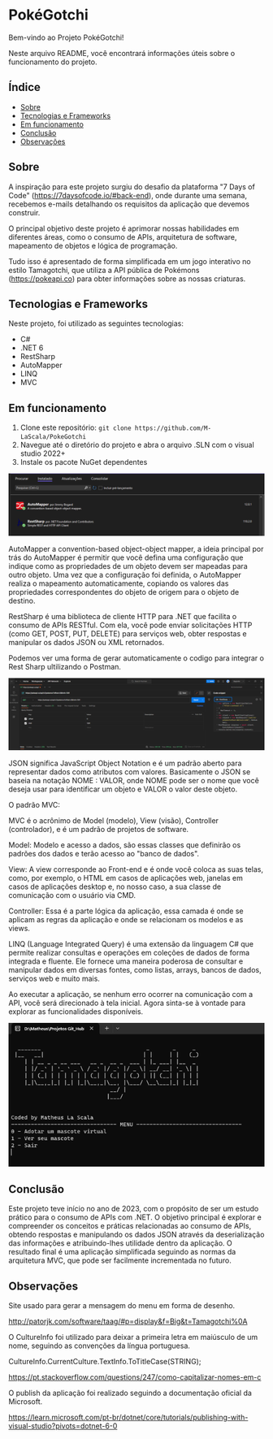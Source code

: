 # PokéGotchi

Bem-vindo ao Projeto PokéGotchi! 

Neste arquivo README, você encontrará informações úteis sobre o funcionamento do projeto.

## Índice

- [Sobre](#sobre)
- [Tecnologias e Frameworks](#tecnologias-e-frameworks)
- [Em funcionamento](#em-funcionamento)
- [Conclusão](#conclusão)
- [Observações](#observações)

## Sobre

A inspiração para este projeto surgiu do desafio da plataforma "7 Days of Code" (https://7daysofcode.io/#back-end), onde durante uma semana, recebemos e-mails detalhando os requisitos da aplicação que devemos construir.

O principal objetivo deste projeto é aprimorar nossas habilidades em diferentes áreas, como o consumo de APIs, arquitetura de software, mapeamento de objetos e lógica de programação.

Tudo isso é apresentado de forma simplificada em um jogo interativo no estilo Tamagotchi, que utiliza a API pública de Pokémons (https://pokeapi.co) para obter informações sobre as nossas criaturas.

## Tecnologias e Frameworks 

Neste projeto, foi utilizado as seguintes tecnologias:

- C# 
- .NET 6
- RestSharp
- AutoMapper
- LINQ
- MVC

## Em funcionamento

1. Clone este repositório: `git clone https://github.com/M-LaScala/PokeGotchi`
2. Navegue até o diretório do projeto e abra o arquivo .SLN com o visual studio 2022+
3. Instale os pacote NuGet dependentes

![](./Assets/NuGet.png)

AutoMapper a convention-based object-object mapper, a ideia principal por trás do AutoMapper é permitir que você defina uma configuração que indique como as propriedades de um objeto devem ser mapeadas para outro objeto. Uma vez que a configuração foi definida, o AutoMapper realiza o mapeamento automaticamente, copiando os valores das propriedades correspondentes do objeto de origem para o objeto de destino.

RestSharp é uma biblioteca de cliente HTTP para .NET que facilita o consumo de APIs RESTful. Com ela, você pode enviar solicitações HTTP (como GET, POST, PUT, DELETE) para serviços web, obter respostas e manipular os dados JSON ou XML retornados.

Podemos ver uma forma de gerar automaticamente o codigo para integrar o Rest Sharp ultilizando o Postman. 

![](./Assets/Post.png)

JSON significa JavaScript Object Notation e é um padrão aberto para representar dados como atributos com valores.
Basicamente o JSON se baseia na notação NOME : VALOR, onde NOME pode ser o nome que você deseja usar para identificar um objeto e VALOR o valor deste objeto.

O padrão MVC: 

MVC é o acrônimo de Model (modelo), View (visão), Controller (controlador), e é um padrão de projetos de software.

Model: Modelo e acesso a dados, são essas classes que definirão os padrões dos dados e terão acesso ao "banco de dados".

View: A view corresponde ao Front-end e é onde você coloca as suas telas, como, por exemplo, o HTML em casos de aplicações web, 
janelas em casos de aplicações desktop e, no nosso caso, a sua classe de comunicação com o usuário via CMD.

Controller: Essa é a parte lógica da aplicação, essa camada é onde se aplicam as regras da aplicação e onde se relacionam os modelos e as views.

LINQ (Language Integrated Query) é uma extensão da linguagem C# que permite realizar consultas e operações em coleções de dados de forma integrada e fluente. Ele fornece uma maneira poderosa de 
consultar e manipular dados em diversas fontes, como listas, arrays, bancos de dados, serviços web e muito mais.

Ao executar a aplicação, se nenhum erro ocorrer na comunicação com a  API, você será direcionado à tela inicial. Agora sinta-se à vontade para explorar as funcionalidades disponíveis.

![](./Assets/Menu.png)

## Conclusão

Este projeto teve início no ano de 2023, com o propósito de ser um estudo prático para o consumo de APIs com .NET. O objetivo principal é explorar e compreender os conceitos e práticas relacionadas ao consumo de APIs, obtendo respostas e manipulando os dados JSON através da deserialização das informações e atribuindo-lhes utilidade dentro da aplicação. 
O resultado final é uma aplicação simplificada seguindo as normas da arquitetura MVC, que pode ser facilmente incrementada no futuro.

## Observações 

Site usado para gerar a mensagem do menu em forma de desenho.

http://patorjk.com/software/taag/#p=display&f=Big&t=Tamagotchi%0A

O CultureInfo foi utilizado para deixar a primeira letra em maiúsculo de um nome, seguindo as convenções da língua portuguesa.

CultureInfo.CurrentCulture.TextInfo.ToTitleCase(STRING);

https://pt.stackoverflow.com/questions/247/como-capitalizar-nomes-em-c

O publish da aplicação foi realizado seguindo a documentação oficial da Microsoft.

https://learn.microsoft.com/pt-br/dotnet/core/tutorials/publishing-with-visual-studio?pivots=dotnet-6-0
